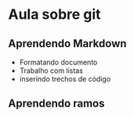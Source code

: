 # Aula sobre git


##  Aprendendo Markdown

- Formatando documento
- Trabalho com listas
- inserindo trechos de código



## Aprendendo ramos